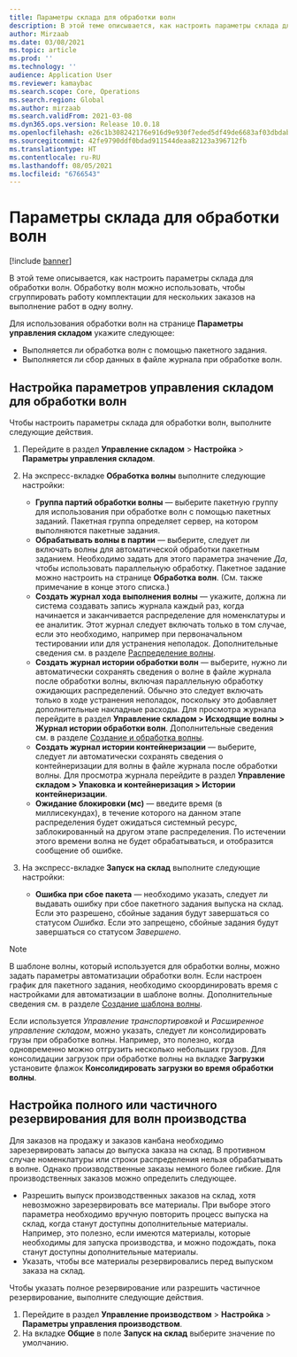 ```yaml
---
title: Параметры склада для обработки волн
description: В этой теме описывается, как настроить параметры склада для обработки волн. Обработку волн можно использовать, чтобы сгруппировать работу комплектации для нескольких заказов на выполнение работ в одну волну.
author: Mirzaab
ms.date: 03/08/2021
ms.topic: article
ms.prod: ''
ms.technology: ''
audience: Application User
ms.reviewer: kamaybac
ms.search.scope: Core, Operations
ms.search.region: Global
ms.author: mirzaab
ms.search.validFrom: 2021-03-08
ms.dyn365.ops.version: Release 10.0.18
ms.openlocfilehash: e26c1b308242176e916d9e930f7eded5df49de6683af03dbdab42358c724831a
ms.sourcegitcommit: 42fe9790ddf0bdad911544deaa82123a396712fb
ms.translationtype: HT
ms.contentlocale: ru-RU
ms.lasthandoff: 08/05/2021
ms.locfileid: "6766543"
---
```

# <a name="warehouse-parameters-for-wave-processing"></a>Параметры склада для обработки волн

[!include [banner](../includes/banner.md)]

В этой теме описывается, как настроить параметры склада для обработки волн. Обработку волн можно использовать, чтобы сгруппировать работу комплектации для нескольких заказов на выполнение работ в одну волну.

Для использования обработки волн на странице **Параметры управления складом** укажите следующее:

- Выполняется ли обработка волн с помощью пакетного задания.
- Выполняется ли сбор данных в файле журнала при обработке волн.

## <a name="set-up-warehouse-management-parameters-for-wave-processing"></a>Настройка параметров управления складом для обработки волн

Чтобы настроить параметры склада для обработки волн, выполните следующие действия.

1. Перейдите в раздел **Управление складом** \> **Настройка** \> **Параметры управления складом**.

1. На экспресс-вкладке **Обработка волны** выполните следующие настройки:

    - **Группа партий обработки волны** — выберите пакетную группу для использования при обработке волн с помощью пакетных заданий. Пакетная группа определяет сервер, на котором выполняются пакетные задания.
    - **Обрабатывать волны в партии** — выберите, следует ли включать волны для автоматической обработки пакетным заданием. Необходимо задать для этого параметра значение *Да*, чтобы использовать параллельную обработку. Пакетное задание можно настроить на странице **Обработка волн**. (См. также примечание в конце этого списка.)
    - **Создать журнал хода выполнения волны** — укажите, должна ли система создавать запись журнала каждый раз, когда начинается и заканчивается распределение для номенклатуры и ее аналитик. Этот журнал следует включать только в том случае, если это необходимо, например при первоначальном тестировании или для устранения неполадок. Дополнительные сведения см. в разделе [Распределение волны](wave-allocation-method.md).
    - **Создать журнал истории обработки волн** — выберите, нужно ли автоматически сохранять сведения о волне в файле журнала после обработки волны, включая параллельную обработку ожидающих распределений. Обычно это следует включать только в ходе устранения неполадок, поскольку это добавляет дополнительные накладные расходы. Для просмотра журнала перейдите в раздел **Управление складом \> Исходящие волны \> Журнал истории обработки волн**. Дополнительные сведения см. в разделе [Создание и обработка волны](wave-processing.md).
    - **Создать журнал истории контейнеризации** — выберите, следует ли автоматически сохранять сведения о контейнеризации для волны в файле журнала после обработки волны. Для просмотра журнала перейдите в раздел **Управление складом \> Упаковка и контейнеризация \> Истории контейнеризации**.
    - **Ожидание блокировки (мс)** — введите время (в миллисекундах), в течение которого на данном этапе распределения будет ожидаться системный ресурс, заблокированный на другом этапе распределения. По истечении этого времени волна не будет обрабатываться, и отобразится сообщение об ошибке.

1. На экспресс-вкладке **Запуск на склад** выполните следующие настройки:

    - **Ошибка при сбое пакета** — необходимо указать, следует ли выдавать ошибку при сбое пакетного задания выпуска на склад. Если это разрешено, сбойные задания будут завершаться со статусом *Ошибка*. Если это запрещено, сбойные задания будут завершаться со статусом *Завершено*.

> [!NOTE]
> В шаблоне волны, который используется для обработки волны, можно задать параметры автоматизации обработки волн. Если настроен график для пакетного задания, необходимо скоординировать время с настройками для автоматизации в шаблоне волны. Дополнительные сведения см. в разделе [Создание шаблона волны](wave-templates.md).
>
> Если используется *Управление транспортировкой* и *Расширенное управление складом*, можно указать, следует ли консолидировать грузы при обработке волны. Например, это полезно, когда одновременно можно отгрузить несколько небольших грузов. Для консолидации загрузок при обработке волны на вкладке **Загрузки** установите флажок **Консолидировать загрузки во время обработки волны**.</P>

## <a name="set-up-full-or-partial-reservation-for-production-waves"></a>Настройка полного или частичного резервирования для волн производства

Для заказов на продажу и заказов канбана необходимо зарезервировать запасы до выпуска заказа на склад. В противном случае номенклатуры или строки распределения нельзя обрабатывать в волне. Однако производственные заказы немного более гибкие. Для производственных заказов можно определить следующее.

- Разрешить выпуск производственных заказов на склад, хотя невозможно зарезервировать все материалы. При выборе этого параметра необходимо вручную повторить процесс выпуска на склад, когда станут доступны дополнительные материалы. Например, это полезно, если имеются материалы, которые необходимы для запуска производства, и можно подождать, пока станут доступны дополнительные материалы.
- Указать, чтобы все материалы резервировались перед выпуском заказа на склад.

Чтобы указать полное резервирование или разрешить частичное резервирование, выполните следующие действия.

1. Перейдите в раздел **Управление производством** \> **Настройка** \> **Параметры управления производством**.
1. На вкладке **Общие** в поле **Запуск на склад** выберите значение по умолчанию.
